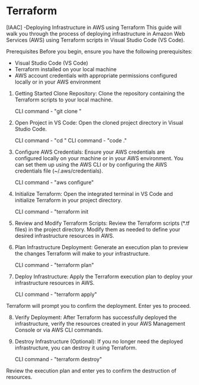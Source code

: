 # Terraform
[IAAC] -Deploying Infrastructure in AWS using Terraform
This guide will walk you through the process of deploying infrastructure in Amazon Web Services (AWS) using Terraform scripts in Visual Studio Code (VS Code).

Prerequisites
Before you begin, ensure you have the following prerequisites:

- Visual Studio Code (VS Code)
- Terraform installed on your local machine
- AWS account credentials with appropriate permissions configured locally or in your AWS environment

1. Getting Started
Clone Repository:
Clone the repository containing the Terraform scripts to your local machine.

    CLI command - "git clone <repository-url>"

2. Open Project in VS Code:
Open the cloned project directory in Visual Studio Code.

    CLI command - "cd <project-directory>"
    CLI command - "code ."

3. Configure AWS Credentials:
Ensure your AWS credentials are configured locally on your machine or in your AWS environment. You can set them up using the AWS CLI or by configuring the AWS credentials file (~/.aws/credentials).

    CLI command - "aws configure"

4. Initialize Terraform:
Open the integrated terminal in VS Code and initialize Terraform in your project directory.

    CLI command - "terraform init

5. Review and Modify Terraform Scripts:
Review the Terraform scripts (*.tf files) in the project directory. Modify them as needed to define your desired infrastructure resources in AWS.

6. Plan Infrastructure Deployment:
Generate an execution plan to preview the changes Terraform will make to your infrastructure.

    CLI command - "terraform plan"

7. Deploy Infrastructure:
Apply the Terraform execution plan to deploy your infrastructure resources in AWS.

    CLI command - "terraform apply"

Terraform will prompt you to confirm the deployment. Enter yes to proceed.

8. Verify Deployment:
After Terraform has successfully deployed the infrastructure, verify the resources created in your AWS Management Console or via AWS CLI commands.

9. Destroy Infrastructure (Optional):
If you no longer need the deployed infrastructure, you can destroy it using Terraform.

    CLI command - "terraform destroy"

Review the execution plan and enter yes to confirm the destruction of resources.

